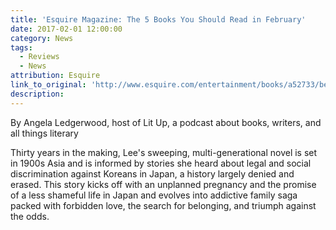 ```yaml
---
title: 'Esquire Magazine: The 5 Books You Should Read in February'
date: 2017-02-01 12:00:00
category: News
tags:
  - Reviews
  - News
attribution: Esquire
link_to_original: 'http://www.esquire.com/entertainment/books/a52733/best-books-of-2017/'
description:
---
```



By Angela Ledgerwood, host of Lit Up, a podcast about books, writers, and all things literary

Thirty years in the making, Lee's sweeping, multi-generational novel is set in 1900s Asia and is informed by stories she heard about legal and social discrimination against Koreans in Japan, a history largely denied and erased. This story kicks off with an unplanned pregnancy and the promise of a less shameful life in Japan and evolves into addictive family saga packed with forbidden love, the search for belonging, and triumph against the odds.